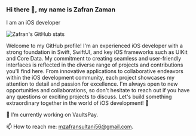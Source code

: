 ### Hi there 👋, my name is Zafran Zaman

I am an iOS developer

![Zafran's GitHub stats](https://github-readme-stats.vercel.app/api?username=Zafranzaman&show_icons=true)

Welcome to my GitHub profile! I'm an experienced iOS developer with a strong foundation in Swift, SwiftUI, and key iOS frameworks such as UIKit and Core Data. My commitment to creating seamless and user-friendly interfaces is reflected in the diverse range of projects and contributions you'll find here. From innovative applications to collaborative endeavors within the iOS development community, each project showcases my attention to detail and passion for excellence. I'm always open to new opportunities and collaborations, so don't hesitate to reach out if you have any questions or exciting projects to discuss. Let's build something extraordinary together in the world of iOS development! 🚀

🔭 I’m currently working on VaultsPay.

📫 How to reach me: mzafransultani56@gmail.com.
